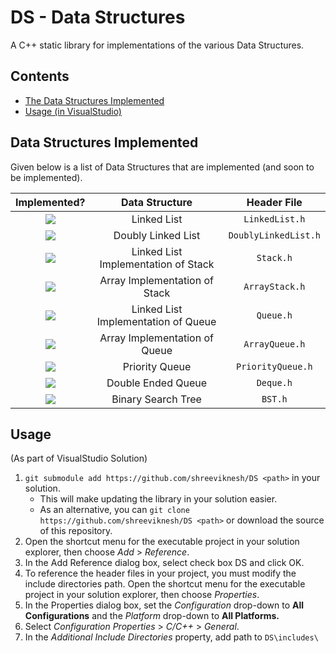 # DS - Data Structures
A C++ static library for implementations of the various Data Structures.

Contents
----
- [The Data Structures Implemented](#data-structures-implemented)
- [Usage (in VisualStudio)](#usage)

Data Structures Implemented
----
Given below is a list of Data Structures that are implemented (and soon to be implemented).

|Implemented?|Data Structure|Header File|
|:-:|:-:|:-:|
|<img src="https://img.shields.io/badge/-Yes-success">|Linked List|`LinkedList.h`|
|<img src="https://img.shields.io/badge/-No-red">|Doubly Linked List|`DoublyLinkedList.h`|
|<img src="https://img.shields.io/badge/-Yes-success">|Linked List Implementation of Stack|`Stack.h`|
|<img src="https://img.shields.io/badge/-Yes-success">|Array Implementation of Stack|`ArrayStack.h`|
|<img src="https://img.shields.io/badge/-No-red">|Linked List Implementation of Queue|`Queue.h`|
|<img src="https://img.shields.io/badge/-No-red">|Array Implementation of Queue|`ArrayQueue.h`|
|<img src="https://img.shields.io/badge/-No-red">|Priority Queue|`PriorityQueue.h`|
|<img src="https://img.shields.io/badge/-No-red">|Double Ended Queue|`Deque.h`|
|<img src="https://img.shields.io/badge/-No-red">|Binary Search Tree|`BST.h`|

Usage
----
(As part of VisualStudio Solution)
1. `git submodule add https://github.com/shreeviknesh/DS <path>` in your solution.
    - This will make updating the library in your solution easier.
    - As an alternative, you can `git clone https://github.com/shreeviknesh/DS <path>` or download the source of this repository.
1. Open the shortcut menu for the executable project in your solution explorer, then choose *Add* > *Reference*.
2. In the Add Reference dialog box, select check box DS and click OK.
3. To reference the header files in your project, you must modify the include directories path. Open the shortcut menu for the executable project in your solution explorer, then choose *Properties*.
4. In the Properties dialog box, set the *Configuration* drop-down to **All Configurations** and the *Platform* drop-down to **All Platforms.**
5. Select *Configuration Properties* > *C/C++* > *General*.
6. In the *Additional Include Directories* property, add path to `DS\includes\`
